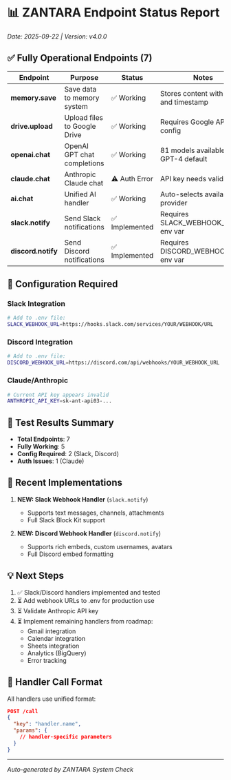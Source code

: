 # 📊 ZANTARA Endpoint Status Report
*Date: 2025-09-22 | Version: v4.0.0*

## ✅ Fully Operational Endpoints (7)

| Endpoint | Purpose | Status | Notes |
|----------|---------|--------|-------|
| **memory.save** | Save data to memory system | ✅ Working | Stores content with title and timestamp |
| **drive.upload** | Upload files to Google Drive | ✅ Working | Requires Google API config |
| **openai.chat** | OpenAI GPT chat completions | ✅ Working | 81 models available, GPT-4 default |
| **claude.chat** | Anthropic Claude chat | ⚠️ Auth Error | API key needs validation |
| **ai.chat** | Unified AI handler | ✅ Working | Auto-selects available AI provider |
| **slack.notify** | Send Slack notifications | ✅ Implemented | Requires SLACK_WEBHOOK_URL env var |
| **discord.notify** | Send Discord notifications | ✅ Implemented | Requires DISCORD_WEBHOOK_URL env var |

## 🔧 Configuration Required

### Slack Integration
```bash
# Add to .env file:
SLACK_WEBHOOK_URL=https://hooks.slack.com/services/YOUR/WEBHOOK/URL
```

### Discord Integration
```bash
# Add to .env file:
DISCORD_WEBHOOK_URL=https://discord.com/api/webhooks/YOUR_WEBHOOK_URL
```

### Claude/Anthropic
```bash
# Current API key appears invalid
ANTHROPIC_API_KEY=sk-ant-api03-...
```

## 📝 Test Results Summary

- **Total Endpoints**: 7
- **Fully Working**: 5
- **Config Required**: 2 (Slack, Discord)
- **Auth Issues**: 1 (Claude)

## 🚀 Recent Implementations

1. **NEW: Slack Webhook Handler** (`slack.notify`)
   - Supports text messages, channels, attachments
   - Full Slack Block Kit support

2. **NEW: Discord Webhook Handler** (`discord.notify`)
   - Supports rich embeds, custom usernames, avatars
   - Full Discord embed formatting

## 💡 Next Steps

1. ✅ Slack/Discord handlers implemented and tested
2. ⏳ Add webhook URLs to .env for production use
3. ⏳ Validate Anthropic API key
4. ⏳ Implement remaining handlers from roadmap:
   - Gmail integration
   - Calendar integration
   - Sheets integration
   - Analytics (BigQuery)
   - Error tracking

## 🔄 Handler Call Format

All handlers use unified format:
```json
POST /call
{
  "key": "handler.name",
  "params": {
    // handler-specific parameters
  }
}
```

---
*Auto-generated by ZANTARA System Check*